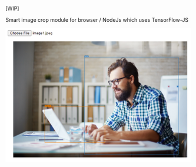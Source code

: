 [WIP]

Smart image crop module for browser / NodeJs which uses TensorFlow-JS

<img src="https://raw.githubusercontent.com/yoavain/smart-image-crop/main/docs/resources/demo.png" />
